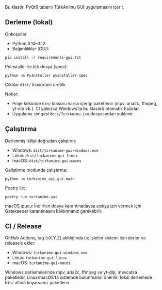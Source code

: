 Bu klasör, PyQt6 tabanlı TürkAnimu GUI uygulamasını içerir.

## Derleme (lokal)

Önkoşullar:
- Python 3.10–3.12
- Bağımlılıklar (GUI):

```
pip install -r requirements-gui.txt
```

PyInstaller ile tek dosya (spec):

```
python -m PyInstaller pyinstaller.spec
```

Çıktılar `dist/` klasörüne üretilir.

Notlar:
- Proje kökünde `bin/` klasörü varsa içeriği paketlenir (mpv, aria2c, ffmpeg, yt-dlp vb.). CI yalnızca Windows’ta bu klasörü otomatik hazırlar.
- Uygulama simgesi `docs/TurkAnimu.ico` dosyasından yüklenir.

## Çalıştırma

Derlenmiş ikiliyi doğrudan çalıştırın:
- Windows: `dist/turkanime-gui-windows.exe`
- Linux: `dist/turkanime-gui-linux`
- macOS: `dist/turkanime-gui-macos`

Geliştirme modunda çalıştırma:

```
python -m turkanime_api.gui.main
```

Poetry ile:

```
poetry run turkanime-gui
```

macOS ipucu: İndirilen dosya karantinadaysa açılışa izin vermek için Gatekeeper karantinasını kaldırmanız gerekebilir.

## CI / Release

GitHub Actions, tag (vX.Y.Z) atıldığında üç işletim sistemi için derler ve release’e ekler:
- Windows: `turkanime-gui-windows.exe`
- Linux: `turkanime-gui-linux`
- macOS: `turkanime-gui-macos`

Windows derlemelerinde mpv, aria2c, ffmpeg ve yt-dlp, mevcutsa paketlenir. Linux/macOS’ta sistemde bulunmaları önerilir; lokal derlemede `bin/` altına koyarsanız paketlenir.
